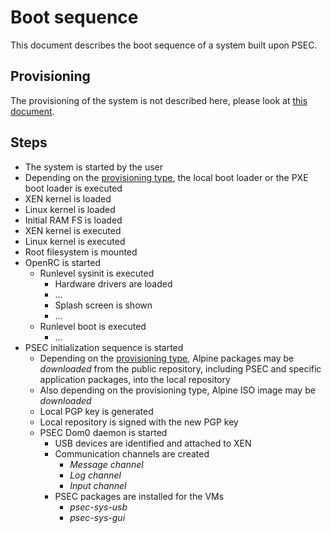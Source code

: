 # Boot sequence

This document describes the boot sequence of a system built upon PSEC.

## Provisioning

The provisioning of the system is not described here, please look at [this document](provisioning.md).

## Steps

- The system is started by the user
- Depending on the [provisioning type](provisioning.md), the local boot loader or the PXE boot loader is executed
- XEN kernel is loaded
- Linux kernel is loaded
- Initial RAM FS is loaded
- XEN kernel is executed
- Linux kernel is executed
- Root filesystem is mounted
- OpenRC is started
  - Runlevel sysinit is executed
    - Hardware drivers are loaded
    - ...
    - Splash screen is shown
    - ...
  - Runlevel boot is executed
    - ...
- PSEC initialization sequence is started
  - Depending on the [provisioning type](provisioning.md), Alpine packages may be *downloaded* from the public repository, including PSEC and specific application packages, into the local repository
  - Also depending on the provisioning type, Alpine ISO image may be *downloaded*
  - Local PGP key is generated
  - Local repository is signed with the new PGP key
  - PSEC Dom0 daemon is started
    - USB devices are identified and attached to XEN
    - Communication channels are created
        - *Message channel*
        - *Log channel*
        - *Input channel*
    - PSEC packages are installed for the VMs
        - *psec-sys-usb*
        - *psec-sys-gui*
    

